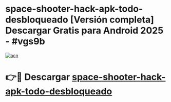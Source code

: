# space-shooter-hack-apk-todo-desbloqueado  [Versión completa] Descargar Gratis para Android 2025 - #vgs9b

[![acn](https://github.com/user-attachments/assets/0f9c940e-d8b0-45ae-aac7-cd30a18b3e1c)](https://apps.freeplayer.one?title=space-shooter-hack-apk-todo-desbloqueado&ref=9F)

# 👉🔴 Descargar [space-shooter-hack-apk-todo-desbloqueado](https://apps.freeplayer.one?title=space-shooter-hack-apk-todo-desbloqueado&ref=9F)